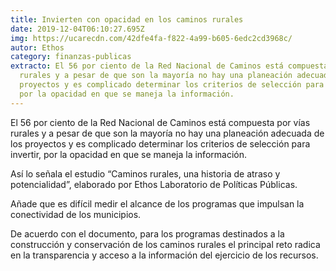 ```yaml
---
title: Invierten con opacidad en los caminos rurales
date: 2019-12-04T06:10:27.695Z
img: https://ucarecdn.com/42dfe4fa-f822-4a99-b605-6edc2cd3968c/
autor: Ethos
category: finanzas-publicas
extracto: El 56 por ciento de la Red Nacional de Caminos está compuesta por vías
  rurales y a pesar de que son la mayoría no hay una planeación adecuada de los
  proyectos y es complicado determinar los criterios de selección para invertir,
  por la opacidad en que se maneja la información.
---
```

El 56 por ciento de la Red Nacional de Caminos está compuesta por vías rurales y a pesar de que son la mayoría no hay una planeación adecuada de los proyectos y es complicado determinar los criterios de selección para invertir, por la opacidad en que se maneja la información.

Así lo señala el estudio “Caminos rurales, una historia de atraso y potencialidad”, elaborado por Ethos Laboratorio de Políticas Públicas.

Añade que es difícil medir el alcance de los programas que impulsan la conectividad de los municipios.

De acuerdo con el documento, para los programas destinados a la construcción y conservación de los caminos rurales el principal reto radica en la transparencia y acceso a la información del ejercicio de los recursos.